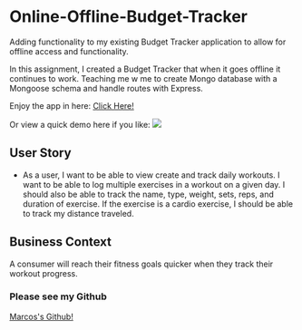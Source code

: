 # Online-Offline-Budget-Tracker
Adding functionality to my existing Budget Tracker application to allow for offline access and functionality.

In this assignment, I created a Budget Tracker that when it goes offline it continues to work. Teaching me w me to create Mongo database with a Mongoose schema and handle routes with Express.
 
Enjoy the app in here: [Click Here!](https://ghostly-warlock-07116.herokuapp.com/)

Or view a quick demo here if you like:
![](video.gif)

## User Story

* As a user, I want to be able to view create and track daily workouts. I want to be able to log multiple exercises in a workout on a given day. I should also be able to track the name, type, weight, sets, reps, and duration of exercise. If the exercise is a cardio exercise, I should be able to track my distance traveled.

## Business Context

A consumer will reach their fitness goals quicker when they track their workout progress.

### Please see my Github 

[Marcos's Github!](https://github.com/miamarine84)